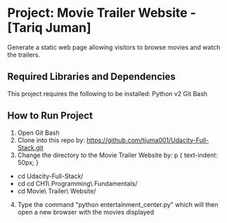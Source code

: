 Project: Movie Trailer Website  - [Tariq Juman]
================================
Generate a static web page allowing visitors to browse movies and watch the trailers.

Required Libraries and Dependencies
-----------------------------------
This project requires the following to be installed:
Python v2
Git Bash


How to Run Project
------------------
1. Open Git Bash
2. Clone into this repo by: https://github.com/tjuma001/Udacity-Full-Stack.git
3. Change the directory to the Movie Trailer Website by:
p {
  text-indent: 50px;
}
  <p>
  <ul>
  <li>cd Udacity-Full-Stack/</li>
  <li>cd cd CH1\ Programming\ Fundamentals/</li>
  <li>cd Movie\ Trailer\ Website/</li>
  </ul>
  </p>
  
4. Type the command "python entertainment_center.py" which will then open a new browser with the movies displayed
